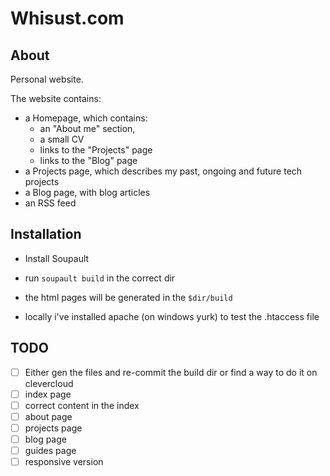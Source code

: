 # Whisust.com
## About
Personal website.

The website contains:
- a Homepage, which contains:
  - an "About me" section,
  - a small CV
  - links to the "Projects" page
  - links to the "Blog" page
- a Projects page, which describes my past, ongoing and future tech projects
- a Blog page, with blog articles
- an RSS feed


## Installation

- Install Soupault
- run `soupault build` in the correct dir
- the html pages will be generated in the `$dir/build`

- locally i've installed apache (on windows yurk) to test the .htaccess file

## TODO
- [ ] Either gen the files and re-commit the build dir or find a way to do it on clevercloud
- [ ] index page
- [ ] correct content in the index
- [ ] about page
- [ ] projects page
- [ ] blog page
- [ ] guides page
- [ ] responsive version
